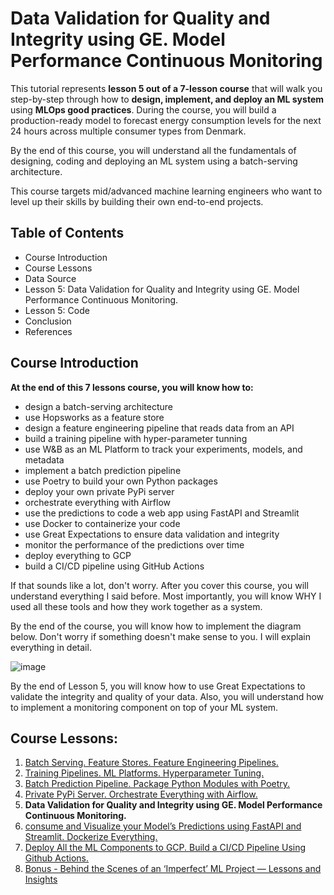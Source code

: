 # Data Validation for Quality and Integrity using GE. Model Performance Continuous Monitoring

This tutorial represents **lesson 5 out of a 7-lesson course** that will walk you step-by-step through how to **design, implement, and deploy an ML system** using **MLOps good practices**. During the course, you will build a production-ready model to forecast energy consumption levels for the next 24 hours across multiple consumer types from Denmark.

By the end of this course, you will understand all the fundamentals of designing, coding and deploying an ML system using a batch-serving architecture.

This course targets mid/advanced machine learning engineers who want to level up their skills by building their own end-to-end projects.

## Table of Contents

- Course Introduction
- Course Lessons
- Data Source
- Lesson 5: Data Validation for Quality and Integrity using GE. Model Performance Continuous Monitoring.
- Lesson 5: Code
- Conclusion
- References

## Course Introduction

**At the end of this 7 lessons course, you will know how to:**

- design a batch-serving architecture
- use Hopsworks as a feature store
- design a feature engineering pipeline that reads data from an API
- build a training pipeline with hyper-parameter tunning
- use W&B as an ML Platform to track your experiments, models, and metadata
- implement a batch prediction pipeline
- use Poetry to build your own Python packages
- deploy your own private PyPi server
- orchestrate everything with Airflow
- use the predictions to code a web app using FastAPI and Streamlit
- use Docker to containerize your code
- use Great Expectations to ensure data validation and integrity
- monitor the performance of the predictions over time
- deploy everything to GCP
- build a CI/CD pipeline using GitHub Actions

If that sounds like a lot, don't worry. After you cover this course, you will understand everything I said before. Most importantly, you will know WHY I used all these tools and how they work together as a system.

By the end of the course, you will know how to implement the diagram below. Don't worry if something doesn't make sense to you. I will explain everything in detail.

![image](https://github.com/Hg03/mlops-paul/assets/69637720/bc9ee26a-09db-411b-831f-dabc0a5c818f)

By the end of Lesson 5, you will know how to use Great Expectations to validate the integrity and quality of your data. Also, you will understand how to implement a monitoring component on top of your ML system.


## Course Lessons:

1. [Batch Serving. Feature Stores. Feature Engineering Pipelines.](https://github.com/Hg03/mlops-paul/blob/main/Lesson_1.md)
2. [Training Pipelines. ML Platforms. Hyperparameter Tuning.](https://github.com/Hg03/mlops-paul/blob/main/Lesson_2.md)
3. [Batch Prediction Pipeline. Package Python Modules with Poetry.](https://github.com/Hg03/mlops-paul/blob/main/Lesson_3.md)
4. [Private PyPi Server. Orchestrate Everything with Airflow.](https://github.com/Hg03/mlops-paul/blob/main/Lesson_4.md)
5. **Data Validation for Quality and Integrity using GE. Model Performance Continuous Monitoring.**
6. [consume and Visualize your Model’s Predictions using FastAPI and Streamlit. Dockerize Everything.](https://github.com/Hg03/mlops-paul/blob/main/Lesson_6.md)
7. [Deploy All the ML Components to GCP. Build a CI/CD Pipeline Using Github Actions.](https://github.com/Hg03/mlops-paul/blob/main/Lesson_7.md)
8. [Bonus - Behind the Scenes of an ‘Imperfect’ ML Project — Lessons and Insights](https://github.com/Hg03/mlops-paul/blob/main/Bonus.md)
